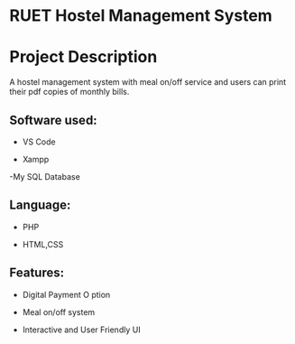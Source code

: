 # RUET Hostel Management System

# Project Description
A hostel management system with meal on/off service and users can print their pdf copies of monthly bills.

## Software used:
- VS Code

- Xampp

-My SQL Database


## Language:

- PHP

- HTML,CSS

## Features:

- Digital Payment O ption

- Meal on/off system

- Interactive and User Friendly UI
